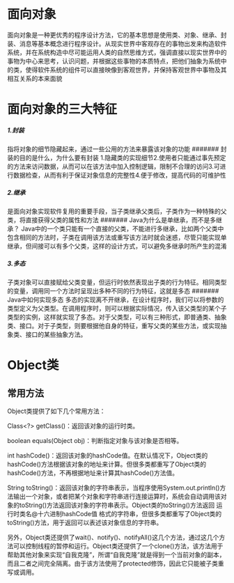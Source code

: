 # 面向对象
面向对象是一种更优秀的程序设计方法，它的基本思想是使用类、对象、继承、封装、消息等基本概念进行程序设计。从现实世界中客观存在的事物出发来构造软件系统，并在系统构造中尽可能运用人类的自然思维方式，强调直接以现实世界中的事物为中心来思考，认识问题，并根据这些事物的本质特点，把他们抽象为系统中的类，使得软件系统的组件可以直接映像到客观世界，并保持客观世界中事物及其相互关系的本来面貌
# 面向对象的三大特征
##### 1.封装
指将对象的细节隐藏起来，通过一些公用的方法来暴露该对象的功能
####### 封装的目的是什么，为什么要有封装
1.隐藏类的实现细节2.使用者只能通过事先预定的方法来访问数据，从而可以在该方法中加入控制逻辑，限制不合理的访问3.可进行数据检查，从而有利于保证对象信息的完整性4.便于修改，提高代码的可维护性
##### 2.继承
是面向对象实现软件复用的重要手段，当子类继承父类后，子类作为一种特殊的父类，将直接获得父类的属性和方法
####### Java为什么是单继承，而不是多继承？
Java中的一个类只能有一个直接的父类，不能进行多继承，比如两个父类中包含相同的方法时，子类在调用该方法或重写该方法时就会迷惑，尽管只能实现单继承，但间接可以有多个父类，这样的设计方式，可以避免多继承时所产生的混淆
##### 3.多态
子类对象可以直接赋给父类变量，但运行时依然表现出子类的行为特征。相同类型的变量，调用同一个方法时呈现出多种不同的行为特征，这就是多态
####### Java中如何实现多态
多态的实现离不开继承，在设计程序时，我们可以将参数的类型定义为父类型。在调用程序时，则可以根据实际情况，传入该父类型的某个子类型的实例，这样就实现了多态。对于父类型，可以有三种形式，即普通类、抽象类、接口。对于子类型，则要根据他自身的特征，重写父类的某些方法，或实现抽象类、接口的某些抽象方法。

# Object类
## 常用方法
Object类提供了如下几个常用方法：

Class<?> getClass()：返回该对象的运行时类。

boolean equals(Object obj)：判断指定对象与该对象是否相等。

int hashCode()：返回该对象的hashCode值。在默认情况下，Object类的hashCode()方法根据该对象的地址来计算。但很多类都重写了Object类的hashCode()方法，不再根据地址来计算其hashCode()方法值。

String toString()：返回该对象的字符串表示，当程序使用System.out.println()方法输出一个对象，或者把某个对象和字符串进行连接运算时，系统会自动调用该对象的toString()方法返回该对象的字符串表示。Object类的toString()方法返回 运行时类名@十六进制hashCode值 格式的字符串，但很多类都重写了Object类的toString()方法，用于返回可以表述该对象信息的字符串。

另外，Object类还提供了wait()、notify()、notifyAll()这几个方法，通过这几个方法可以控制线程的暂停和运行。Object类还提供了一个clone()方法，该方法用于帮助其他对象来实现“自我克隆”，所谓“自我克隆”就是得到一个当前对象的副本，而且二者之间完全隔离。由于该方法使用了protected修饰，因此它只能被子类重写或调用。